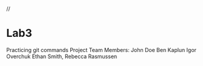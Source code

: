 //
# Lab3
Practicing git commands
Project Team Members: John Doe Ben Kaplun Igor Overchuk Ethan Smith, Rebecca Rasmussen
